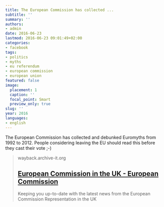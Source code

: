 ```yaml
---
title: The European Commission has collected ...
subtitle: ''
summary: ''
authors:
- admin
date: 2016-06-23
lastmod: 2016-06-23 09:01:49+02:00
categories:
- facebook
tags:
- politics
- myths
- eu referendum
- european commission
- european union
featured: false
image:
  placement: 1
  caption: ''
  focal_point: Smart
  preview_only: true
slug: ''
year: 2016
languages:
- english
---
```


The European Commission has collected and debunked Euromyths from 1992 to 2012. People considering leaving the EU should read this before they cast their vote ;-)
> wayback.archive-it.org
> ## [European Commission in the UK - European Commission](http://blogs.ec.europa.eu/ECintheUK/euromyths-a-z-index/)
>
>Keeping you up-to-date with the latest news from the European Commission Representation in the UK
